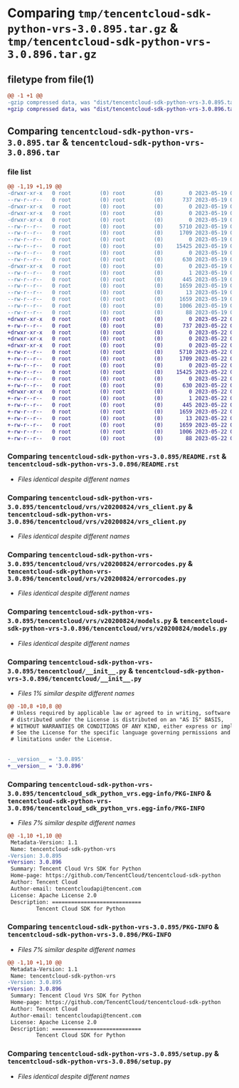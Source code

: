 # Comparing `tmp/tencentcloud-sdk-python-vrs-3.0.895.tar.gz` & `tmp/tencentcloud-sdk-python-vrs-3.0.896.tar.gz`

## filetype from file(1)

```diff
@@ -1 +1 @@
-gzip compressed data, was "dist/tencentcloud-sdk-python-vrs-3.0.895.tar", last modified: Fri May 19 03:05:30 2023, max compression
+gzip compressed data, was "dist/tencentcloud-sdk-python-vrs-3.0.896.tar", last modified: Mon May 22 00:37:29 2023, max compression
```

## Comparing `tencentcloud-sdk-python-vrs-3.0.895.tar` & `tencentcloud-sdk-python-vrs-3.0.896.tar`

### file list

```diff
@@ -1,19 +1,19 @@
-drwxr-xr-x   0 root         (0) root         (0)        0 2023-05-19 03:05:30.000000 tencentcloud-sdk-python-vrs-3.0.895/
--rw-r--r--   0 root         (0) root         (0)      737 2023-05-19 03:05:30.000000 tencentcloud-sdk-python-vrs-3.0.895/README.rst
-drwxr-xr-x   0 root         (0) root         (0)        0 2023-05-19 03:05:30.000000 tencentcloud-sdk-python-vrs-3.0.895/tencentcloud/
-drwxr-xr-x   0 root         (0) root         (0)        0 2023-05-19 03:05:30.000000 tencentcloud-sdk-python-vrs-3.0.895/tencentcloud/vrs/
-drwxr-xr-x   0 root         (0) root         (0)        0 2023-05-19 03:05:30.000000 tencentcloud-sdk-python-vrs-3.0.895/tencentcloud/vrs/v20200824/
--rw-r--r--   0 root         (0) root         (0)     5710 2023-05-19 03:05:30.000000 tencentcloud-sdk-python-vrs-3.0.895/tencentcloud/vrs/v20200824/vrs_client.py
--rw-r--r--   0 root         (0) root         (0)     1709 2023-05-19 03:05:30.000000 tencentcloud-sdk-python-vrs-3.0.895/tencentcloud/vrs/v20200824/errorcodes.py
--rw-r--r--   0 root         (0) root         (0)        0 2023-05-19 03:05:30.000000 tencentcloud-sdk-python-vrs-3.0.895/tencentcloud/vrs/v20200824/__init__.py
--rw-r--r--   0 root         (0) root         (0)    15425 2023-05-19 03:05:30.000000 tencentcloud-sdk-python-vrs-3.0.895/tencentcloud/vrs/v20200824/models.py
--rw-r--r--   0 root         (0) root         (0)        0 2023-05-19 03:05:30.000000 tencentcloud-sdk-python-vrs-3.0.895/tencentcloud/vrs/__init__.py
--rw-r--r--   0 root         (0) root         (0)      630 2023-05-19 03:05:30.000000 tencentcloud-sdk-python-vrs-3.0.895/tencentcloud/__init__.py
-drwxr-xr-x   0 root         (0) root         (0)        0 2023-05-19 03:05:30.000000 tencentcloud-sdk-python-vrs-3.0.895/tencentcloud_sdk_python_vrs.egg-info/
--rw-r--r--   0 root         (0) root         (0)        1 2023-05-19 03:05:30.000000 tencentcloud-sdk-python-vrs-3.0.895/tencentcloud_sdk_python_vrs.egg-info/dependency_links.txt
--rw-r--r--   0 root         (0) root         (0)      445 2023-05-19 03:05:30.000000 tencentcloud-sdk-python-vrs-3.0.895/tencentcloud_sdk_python_vrs.egg-info/SOURCES.txt
--rw-r--r--   0 root         (0) root         (0)     1659 2023-05-19 03:05:30.000000 tencentcloud-sdk-python-vrs-3.0.895/tencentcloud_sdk_python_vrs.egg-info/PKG-INFO
--rw-r--r--   0 root         (0) root         (0)       13 2023-05-19 03:05:30.000000 tencentcloud-sdk-python-vrs-3.0.895/tencentcloud_sdk_python_vrs.egg-info/top_level.txt
--rw-r--r--   0 root         (0) root         (0)     1659 2023-05-19 03:05:30.000000 tencentcloud-sdk-python-vrs-3.0.895/PKG-INFO
--rw-r--r--   0 root         (0) root         (0)     1006 2023-05-19 03:05:30.000000 tencentcloud-sdk-python-vrs-3.0.895/setup.py
--rw-r--r--   0 root         (0) root         (0)       88 2023-05-19 03:05:30.000000 tencentcloud-sdk-python-vrs-3.0.895/setup.cfg
+drwxr-xr-x   0 root         (0) root         (0)        0 2023-05-22 00:37:29.000000 tencentcloud-sdk-python-vrs-3.0.896/
+-rw-r--r--   0 root         (0) root         (0)      737 2023-05-22 00:37:29.000000 tencentcloud-sdk-python-vrs-3.0.896/README.rst
+drwxr-xr-x   0 root         (0) root         (0)        0 2023-05-22 00:37:29.000000 tencentcloud-sdk-python-vrs-3.0.896/tencentcloud/
+drwxr-xr-x   0 root         (0) root         (0)        0 2023-05-22 00:37:29.000000 tencentcloud-sdk-python-vrs-3.0.896/tencentcloud/vrs/
+drwxr-xr-x   0 root         (0) root         (0)        0 2023-05-22 00:37:29.000000 tencentcloud-sdk-python-vrs-3.0.896/tencentcloud/vrs/v20200824/
+-rw-r--r--   0 root         (0) root         (0)     5710 2023-05-22 00:37:29.000000 tencentcloud-sdk-python-vrs-3.0.896/tencentcloud/vrs/v20200824/vrs_client.py
+-rw-r--r--   0 root         (0) root         (0)     1709 2023-05-22 00:37:29.000000 tencentcloud-sdk-python-vrs-3.0.896/tencentcloud/vrs/v20200824/errorcodes.py
+-rw-r--r--   0 root         (0) root         (0)        0 2023-05-22 00:37:29.000000 tencentcloud-sdk-python-vrs-3.0.896/tencentcloud/vrs/v20200824/__init__.py
+-rw-r--r--   0 root         (0) root         (0)    15425 2023-05-22 00:37:29.000000 tencentcloud-sdk-python-vrs-3.0.896/tencentcloud/vrs/v20200824/models.py
+-rw-r--r--   0 root         (0) root         (0)        0 2023-05-22 00:37:29.000000 tencentcloud-sdk-python-vrs-3.0.896/tencentcloud/vrs/__init__.py
+-rw-r--r--   0 root         (0) root         (0)      630 2023-05-22 00:37:29.000000 tencentcloud-sdk-python-vrs-3.0.896/tencentcloud/__init__.py
+drwxr-xr-x   0 root         (0) root         (0)        0 2023-05-22 00:37:29.000000 tencentcloud-sdk-python-vrs-3.0.896/tencentcloud_sdk_python_vrs.egg-info/
+-rw-r--r--   0 root         (0) root         (0)        1 2023-05-22 00:37:29.000000 tencentcloud-sdk-python-vrs-3.0.896/tencentcloud_sdk_python_vrs.egg-info/dependency_links.txt
+-rw-r--r--   0 root         (0) root         (0)      445 2023-05-22 00:37:29.000000 tencentcloud-sdk-python-vrs-3.0.896/tencentcloud_sdk_python_vrs.egg-info/SOURCES.txt
+-rw-r--r--   0 root         (0) root         (0)     1659 2023-05-22 00:37:29.000000 tencentcloud-sdk-python-vrs-3.0.896/tencentcloud_sdk_python_vrs.egg-info/PKG-INFO
+-rw-r--r--   0 root         (0) root         (0)       13 2023-05-22 00:37:29.000000 tencentcloud-sdk-python-vrs-3.0.896/tencentcloud_sdk_python_vrs.egg-info/top_level.txt
+-rw-r--r--   0 root         (0) root         (0)     1659 2023-05-22 00:37:29.000000 tencentcloud-sdk-python-vrs-3.0.896/PKG-INFO
+-rw-r--r--   0 root         (0) root         (0)     1006 2023-05-22 00:37:29.000000 tencentcloud-sdk-python-vrs-3.0.896/setup.py
+-rw-r--r--   0 root         (0) root         (0)       88 2023-05-22 00:37:29.000000 tencentcloud-sdk-python-vrs-3.0.896/setup.cfg
```

### Comparing `tencentcloud-sdk-python-vrs-3.0.895/README.rst` & `tencentcloud-sdk-python-vrs-3.0.896/README.rst`

 * *Files identical despite different names*

### Comparing `tencentcloud-sdk-python-vrs-3.0.895/tencentcloud/vrs/v20200824/vrs_client.py` & `tencentcloud-sdk-python-vrs-3.0.896/tencentcloud/vrs/v20200824/vrs_client.py`

 * *Files identical despite different names*

### Comparing `tencentcloud-sdk-python-vrs-3.0.895/tencentcloud/vrs/v20200824/errorcodes.py` & `tencentcloud-sdk-python-vrs-3.0.896/tencentcloud/vrs/v20200824/errorcodes.py`

 * *Files identical despite different names*

### Comparing `tencentcloud-sdk-python-vrs-3.0.895/tencentcloud/vrs/v20200824/models.py` & `tencentcloud-sdk-python-vrs-3.0.896/tencentcloud/vrs/v20200824/models.py`

 * *Files identical despite different names*

### Comparing `tencentcloud-sdk-python-vrs-3.0.895/tencentcloud/__init__.py` & `tencentcloud-sdk-python-vrs-3.0.896/tencentcloud/__init__.py`

 * *Files 1% similar despite different names*

```diff
@@ -10,8 +10,8 @@
 # Unless required by applicable law or agreed to in writing, software
 # distributed under the License is distributed on an "AS IS" BASIS,
 # WITHOUT WARRANTIES OR CONDITIONS OF ANY KIND, either express or implied.
 # See the License for the specific language governing permissions and
 # limitations under the License.
 
 
-__version__ = '3.0.895'
+__version__ = '3.0.896'
```

### Comparing `tencentcloud-sdk-python-vrs-3.0.895/tencentcloud_sdk_python_vrs.egg-info/PKG-INFO` & `tencentcloud-sdk-python-vrs-3.0.896/tencentcloud_sdk_python_vrs.egg-info/PKG-INFO`

 * *Files 7% similar despite different names*

```diff
@@ -1,10 +1,10 @@
 Metadata-Version: 1.1
 Name: tencentcloud-sdk-python-vrs
-Version: 3.0.895
+Version: 3.0.896
 Summary: Tencent Cloud Vrs SDK for Python
 Home-page: https://github.com/TencentCloud/tencentcloud-sdk-python
 Author: Tencent Cloud
 Author-email: tencentcloudapi@tencent.com
 License: Apache License 2.0
 Description: ============================
         Tencent Cloud SDK for Python
```

### Comparing `tencentcloud-sdk-python-vrs-3.0.895/PKG-INFO` & `tencentcloud-sdk-python-vrs-3.0.896/PKG-INFO`

 * *Files 7% similar despite different names*

```diff
@@ -1,10 +1,10 @@
 Metadata-Version: 1.1
 Name: tencentcloud-sdk-python-vrs
-Version: 3.0.895
+Version: 3.0.896
 Summary: Tencent Cloud Vrs SDK for Python
 Home-page: https://github.com/TencentCloud/tencentcloud-sdk-python
 Author: Tencent Cloud
 Author-email: tencentcloudapi@tencent.com
 License: Apache License 2.0
 Description: ============================
         Tencent Cloud SDK for Python
```

### Comparing `tencentcloud-sdk-python-vrs-3.0.895/setup.py` & `tencentcloud-sdk-python-vrs-3.0.896/setup.py`

 * *Files identical despite different names*

